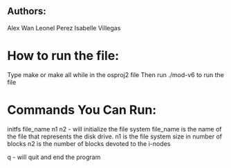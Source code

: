 ## Authors:
  Alex Wan
  Leonel Perez
  Isabelle Villegas
  
# How to run the file:
  Type make or make all while in the osproj2 file
  Then run ./mod-v6 to run the file
  
# Commands You Can Run:
  initfs file_name n1 n2 - will initialize the file system 
      file_name is the name of the file that represents the disk drive. 
      n1 is the file system size in number of blocks
      n2 is the number of blocks devoted to the i-nodes
      
  q - will quit and end the program
